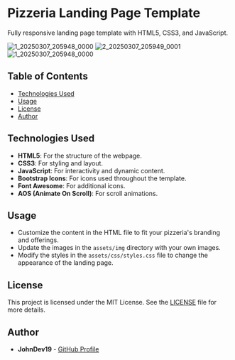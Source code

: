 # Pizzeria Landing Page Template

Fully responsive landing page template with HTML5, CSS3, and JavaScript. 

![1_20250307_205948_0000](https://github.com/user-attachments/assets/cbcb9a6a-d634-47be-a43f-a9683f04b446)
![2_20250307_205949_0001](https://github.com/user-attachments/assets/d0ca3ac6-f362-4527-a47a-72b3dfdc7d9f)
![1_20250307_205948_0000](https://github.com/user-attachments/assets/b37dde8a-cd06-41e6-96b5-82303cdb5c28)

## Table of Contents

- [Technologies Used](#technologies-used)
- [Usage](#usage)
- [License](#license)
- [Author](#author)

## Technologies Used

- **HTML5**: For the structure of the webpage.
- **CSS3**: For styling and layout.
- **JavaScript**: For interactivity and dynamic content.
- **Bootstrap Icons**: For icons used throughout the template.
- **Font Awesome**: For additional icons.
- **AOS (Animate On Scroll)**: For scroll animations.

## Usage

- Customize the content in the HTML file to fit your pizzeria's branding and offerings.
- Update the images in the `assets/img` directory with your own images.
- Modify the styles in the `assets/css/styles.css` file to change the appearance of the landing page.

## License

This project is licensed under the MIT License. See the [LICENSE](LICENSE) file for more details.

## Author

- **JohnDev19** - [GitHub Profile](https://github.com/JohnDev19)
